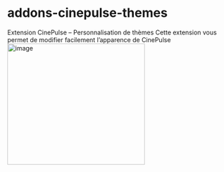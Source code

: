 # addons-cinepulse-themes
Extension CinePulse – Personnalisation de thèmes Cette extension vous permet de modifier facilement l’apparence de CinePulse
<img width="312" height="276" alt="image" src="https://github.com/user-attachments/assets/1e2d0b7d-7472-4a56-9d3b-4e3c754c7f2e" />
